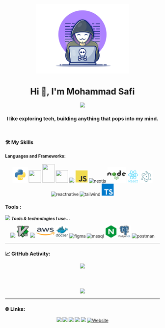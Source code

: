 <div align="center">
  <img width="300rem"; height="auto" src="./resources/img/materialHacker.png"/>
  <h1>Hi 👋, I'm Mohammad Safi</h1>
  <img src="https://img.shields.io/twitter/follow/mohammad_safi14">
  <h3>I like exploring tech, building anything that pops into my mind.</h3>
</div>
<br />
 


### 🛠️ My Skills
#### Languages and Frameworks:

<p align="center">
 <img height="50" width="50" src="https://raw.githubusercontent.com/github/explore/80688e429a7d4ef2fca1e82350fe8e3517d3494d/topics/python/python.png"> 
 <img height="40" width="40" src="https://seeklogo.com/images/C/c-programming-language-logo-9B32D017B1-seeklogo.com.png"> 
 <img height="60" width="40" src="https://seeklogo.com/images/J/java-logo-7F8B35BAB3-seeklogo.com.png"> 
 <img height="40" width="40" src="https://www.vectorlogo.zone/logos/kotlinlang/kotlinlang-icon.svg"> 
  <img height="50" src="https://icons-for-free.com/iff/png/512/vscode+icons+type+solidity-1324451490099123586.png"> 
     <img
      src="https://raw.githubusercontent.com/devicons/devicon/master/icons/javascript/javascript-original.svg"
      alt="javascript"
      width="40"
      height="40"
    /> 
     <img
      src="https://miro.medium.com/v2/resize:fit:1152/format:webp/1*yqQpg5pkNNY2NCdcmqVstw.png"
      alt="nextjs"
      width="40"
      height="40"
    /> 
     <img
      src="https://raw.githubusercontent.com/devicons/devicon/master/icons/nodejs/nodejs-original-wordmark.svg"
      alt="nodejs"
      width="60"
      height="50"
    /> 
     <img
      src="https://raw.githubusercontent.com/devicons/devicon/master/icons/react/react-original-wordmark.svg"
      alt="react"
      width="40"
      height="40"
    /> 
         <img
      src="https://raw.githubusercontent.com/devicons/devicon/master/icons/electron/electron-original.svg"
      alt="typescript"
      width="40"
      height="40"
    /> 
     <img
      src="https://reactnative.dev/img/header_logo.svg"
      alt="reactnative"
      width="40"
      height="40"
    /> 
     <img
      src="https://www.vectorlogo.zone/logos/tailwindcss/tailwindcss-icon.svg"
      alt="tailwind"
      width="40"
      height="40"
    /> 
     <img
      src="https://raw.githubusercontent.com/devicons/devicon/master/icons/typescript/typescript-original.svg"
      alt="typescript"
      width="40"
      height="40"
    /> 

</p>
    




### Tools :

<img src="https://media.giphy.com/media/iY8CRBdQXODJSCERIr/giphy.gif" width="30px">&nbsp;***Tools & technologies I use...***
<p align="center">

  
   <img height="45" src="https://www.freepnglogos.com/uploads/linux-png/linux-tux-penguin-animal-vector-graphic-pixabay-21.png"> 
   <img height="40" width="40" src="https://raw.githubusercontent.com/github/explore/80688e429a7d4ef2fca1e82350fe8e3517d3494d/topics/vim/vim.png"> 
   <img height="50" src="https://www.vectorlogo.zone/logos/sqlite/sqlite-ar21.svg"> 
   <img
      src="https://raw.githubusercontent.com/devicons/devicon/master/icons/amazonwebservices/amazonwebservices-original-wordmark.svg"
      alt="aws"
      width="60"
      height="40"
    /> 
     <img
      src="https://raw.githubusercontent.com/devicons/devicon/master/icons/docker/docker-original-wordmark.svg"
      alt="docker"
      width="40"
      height="40"
    /> 
     <img
      src="https://www.vectorlogo.zone/logos/figma/figma-icon.svg"
      alt="figma"
      width="40"
      height="40"
    /> 
     <img
      src="https://www.svgrepo.com/show/303229/microsoft-sql-server-logo.svg"
      alt="mssql"
      width="40"
      height="40"
    /> 
     <img
      src="https://raw.githubusercontent.com/devicons/devicon/master/icons/nginx/nginx-original.svg"
      alt="nginx"
      width="40"
      height="40"
    /> 
     <img
      src="https://raw.githubusercontent.com/devicons/devicon/master/icons/postgresql/postgresql-original-wordmark.svg"
      alt="postgresql"
      width="40"
      height="40"
    /> 
     <img
      src="https://www.vectorlogo.zone/logos/getpostman/getpostman-icon.svg"
      alt="postman"
      width="40"
      height="40"
    /> 

</p>

---

### 📈 GitHub Activity:
  
<div align="center">
  <img src="https://github-readme-stats.vercel.app/api?username=MohamadSafi&show_icons=true&theme=chartreuse-dark" width="400"/>

  <br><br> 

  <img src="https://github-profile-trophy.vercel.app/?username=MohamadSafi&theme=onedark&no-frame=true&column=3" width="400"/>
</div>



---

### 🌐 Links:
<div align="center">
  <a href="mailto:the.mohammad.safi@gmail.com"><img src="https://img.icons8.com/color/48/000000/gmail.png"/></a>
  <a href="https://stackoverflow.com/users/18441836/mohammad-safi"><img src="https://img.icons8.com/color/48/000000/stackoverflow.png"/></a>
  <a href="https://www.linkedin.com/in/mohamad-safi"><img src="https://img.icons8.com/color/48/000000/linkedin.png"/></a>
  <a href="https://www.instagram.com/mohmmed_safi/"><img src="https://img.icons8.com/color/48/000000/instagram-new.png"/></a>
  <a href="https://x.com/YOUR_USERNAME"><img src="https://img.icons8.com/40/ffffff/x"/></a>
  <a href="https://mohammadsafi.com"><img src="https://img.icons8.com/ios-filled/45/ffffff/domain.png" alt="Website"/></a>
</div>



